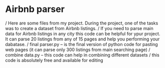 # Airbnb parser

/ Here are some files from my project. During the project, one of the tasks was to create a dataset from Airbnb listings. 
/ If you need to parse main data for Airbnb listings in any city this code can be helpful for ypur project. It can parse 20 listings from any of 15 pages and help you performing your dabatase. 
/ final parser.py – is the final version of python code for pasting web pages (it can parse only 300 listings from main searching page)
/ combine data.py – this code can help in combining different datasets 
/ this code is absolutely free and available for editing
